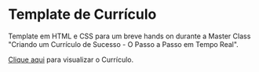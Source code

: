 # Template de Currículo 

Template em HTML e CSS para um breve hands on durante a Master Class "Criando um Currículo de Sucesso - O Passo a Passo em Tempo Real".

[Clique aqui](https://polly69ana.github.io/cv/) para visualizar o Currículo.
